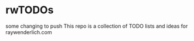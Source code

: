 # rwTODOs
some changing to push
This repo is a collection of TODO lists and ideas for raywenderlich.com
